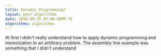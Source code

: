 ```yaml
---
title: Dynamic Programming?
layout: post-algorithms
date: 2018-09-25 05:00:00PM TZ
algorithms: algorithms
---
```


At first I didn't really understand how to apply dynamic programming and memoization
to an arbitrary problem. The assembly line example was something that I didn't understand
